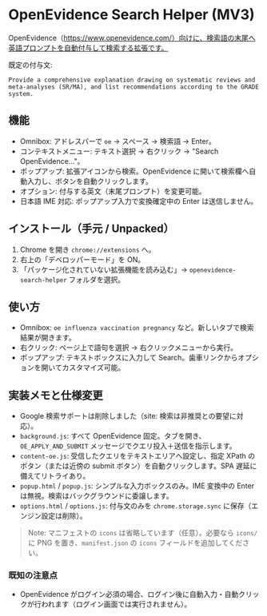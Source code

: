 # OpenEvidence Search Helper (MV3)

OpenEvidence（https://www.openevidence.com/）向けに、検索語の末尾へ英語プロンプトを自動付与して検索する拡張です。

既定の付与文:

```
Provide a comprehensive explanation drawing on systematic reviews and meta-analyses (SR/MA), and list recommendations according to the GRADE system.
```

## 機能
- Omnibox: アドレスバーで `oe` → スペース → 検索語 → Enter。
- コンテキストメニュー: テキスト選択 → 右クリック → "Search OpenEvidence…"。
- ポップアップ: 拡張アイコンから検索。OpenEvidence に開いて検索欄へ自動入力し、ボタンを自動クリックします。
- オプション: 付与する英文（末尾プロンプト）を変更可能。
- 日本語 IME 対応: ポップアップ入力で変換確定中の Enter は送信しません。

## インストール（手元 / Unpacked）
1. Chrome を開き `chrome://extensions` へ。
2. 右上の「デベロッパーモード」を ON。
3. 「パッケージ化されていない拡張機能を読み込む」→ `openevidence-search-helper` フォルダを選択。

## 使い方
- Omnibox: `oe influenza vaccination pregnancy` など。新しいタブで検索結果が開きます。
- 右クリック: ページ上で語句を選択 → 右クリックメニューから実行。
- ポップアップ: テキストボックスに入力して Search。歯車リンクからオプションを開いてカスタマイズ可能。

## 実装メモと仕様変更
- Google 検索サポートは削除しました（site: 検索は非推奨との要望に対応）。
- `background.js`: すべて OpenEvidence 固定。タブを開き、`OE_APPLY_AND_SUBMIT` メッセージでクエリ投入＋送信を指示します。
- `content-oe.js`: 受信したクエリをテキストエリアへ設定し、指定 XPath のボタン（または近傍の submit ボタン）を自動クリックします。SPA 遅延に備えてリトライあり。
- `popup.html` / `popup.js`: シンプルな入力ボックスのみ。IME 変換中の Enter は無視。検索はバックグラウンドに委譲します。
- `options.html` / `options.js`: 付与文のみを `chrome.storage.sync` に保存（エンジン設定は削除）。

> Note: マニフェストの `icons` は省略しています（任意）。必要なら `icons/` に PNG を置き、`manifest.json` の `icons` フィールドを追加してください。

### 既知の注意点
- OpenEvidence がログイン必須の場合、ログイン後に自動入力・自動クリックが行われます（ログイン画面では実行されません）。
